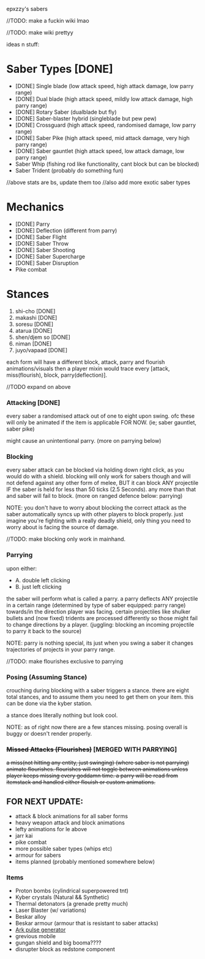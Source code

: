 epxzzy's sabers

//TODO: make a fuckin wiki lmao

//TODO: make wiki prettyy

ideas n stuff:

# Saber Types [DONE]
 - [DONE] Single blade (low attack speed, high attack damage, low parry range)
 - [DONE] Dual blade (high attack speed, mildly low attack damage, high parry range)
 - [DONE] Rotary Saber (dualblade but fly)
 - [DONE] Saber-blaster hybrid (singleblade but pew pew)
 - [DONE] Crossguard (high attack speed, randomised damage, low parry range)
 - [DONE] Saber Pike (high attack speed, mid attack damage, very high parry range)
 - [DONE] Saber gauntlet (high attack speed, low attack damage, low parry range)
 - Saber Whip (fishing rod like functionality, cant block but can be blocked)
 - Saber Trident (probably do something fun)

//above stats are bs, update them too
//also add more exotic saber types

# Mechanics 
 - [DONE] Parry 
 - [DONE] Deflection (different from parry)
 - [DONE] Saber Flight
 - [DONE] Saber Throw
 - [DONE] Saber Shooting
 - [DONE] Saber Supercharge
 - [DONE] Saber Disruption
 - Pike combat
   
# Stances 
 1. shi-cho [DONE]
 2. makashi [DONE] 
 3. soresu [DONE] 
 4. atarua [DONE] 
 5. shen/djem so [DONE]
 6. niman [DONE] 
 7. juyo/vapaad [DONE]

each form will have a different block, attack, parry and flourish animations/visuals
then a player mixin would trace every [attack, miss(flourish), block, parry(deflection)].

//TODO expand on above

### Attacking [DONE]
every saber a randomised attack out of one to eight upon swing.
ofc these will only be animated if the item is applicable FOR NOW.
(ie; saber gauntlet, saber pike)

might cause an unintentional parry.
(more on parrying below)


### Blocking 
every saber attack can be blocked via holding down right click,
as you would do with a shield. blocking will only work for sabers
though and will not defend against any other form of melee, BUT
it can block ANY projectile IF the saber is held for less than
50 ticks (2.5 Seconds). any more than that and saber will fail to
block.
(more on ranged defence below: parrying)

NOTE: you don't have to worry about blocking the correct attack as 
the saber automatically syncs up with other players to block properly.
just imagine you're fighting with a really deadly shield, only thing
you need to worry about is facing the source of damage.

//TODO: make blocking only work in mainhand.

### Parrying
upon either:   
- A. double left clicking
- B. just left clicking

the saber will perform what is called a parry. a parry deflects
ANY projectile in a certain range
(determined by type of saber equipped: parry range)
towards/in the direction player was facing. certain projectiles
like shulker bullets and (now fixed) tridents are processed
differently so those might fail to change directions by a
player.
(juggling: blocking an incoming projectile
to parry it back to the source)

NOTE: parry is nothing special, its just when you swing a saber
it changes trajectories of projects in your parry range.

//TODO: make flourishes exclusive to parrying


### Posing (Assuming Stance)
crouching during blocking with a saber triggers a stance.
there are eight total stances, and to assume them you need to get
them on your item. this can be done via the kyber station.

a stance does literally nothing but look cool.

NOTE: as of right now there are a few stances missing. posing
overall is buggy or doesn't render properly.

### ~~Missed Attacks (Flourishes)~~ [MERGED WITH PARRYING]
~~a miss(not hitting any entity, just swinging)
(where saber is not parrying) animate flourishes.
flourishes will not toggle between animations unless player keeps
missing every goddamn time. a parry will be read from itemstack
and handled either flouish or custom animations.~~





## FOR NEXT UPDATE:
- attack & block animations for all saber forms
- heavy weapon attack and block animations
- lefty animations for le above
- jarr kai
- pike combat
- more possible saber types (whips etc)
- armour for sabers
- items planned (probably mentioned somewhere below)



### Items
- Proton bombs (cylindrical superpowered tnt)
- Kyber crystals (Natural && Synthetic)
- Thermal detonators (a grenade pretty much)
- Laser Blaster (w/ variations)
- Beskar alloy
- Beskar armour (armour that is resistant to saber attacks)
- [Ark pulse generator](https://starwars.fandom.com/wiki/Arc_Pulse_Generator)
- grevious mobile
- gungan shield and big booma????
- disrupter block as redstone component


